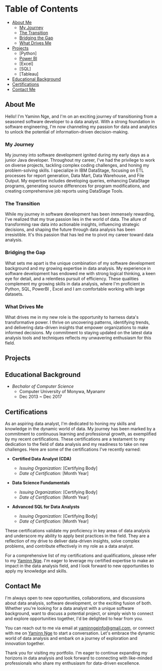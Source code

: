 [//]: # (These are reference links used in the body of this note )

# Table of Contents 

-  [About Me](https://github.com/YaminDO/Data-Analyst-Portfolio/blob/main/README.md#about-me)
    -  [My Journey](https://github.com/YaminDO/Data-Analyst-Portfolio/blob/main/README.md#my-journey)
    -  [The Transition](https://github.com/YaminDO/Data-Analyst-Portfolio/blob/main/README.md#the-transition)
    -  [Bridging the Gap](https://github.com/YaminDO/Data-Analyst-Portfolio/blob/main/README.md#bridging-the-gap)
    -  [What Drives Me](https://github.com/YaminDO/Data-Analyst-Portfolio/blob/main/README.md#what-drives-me)
 -  [Projects](https://github.com/YaminDO/Data-Analyst-Portfolio/blob/main/README.md#projects)
     - [Python]
     - [Power BI](https://www.novypro.com/project/adventure-works-dashboard-8)
     - [Excel]
     - [SQL]
     - [Tableau]
 -  [Educational Background](https://github.com/YaminDO/Data-Analyst-Portfolio/blob/main/README.md#educational-background)
 -  [Certifications](https://github.com/YaminDO/Data-Analyst-Portfolio/blob/main/README.md#certifications)
 -  [ Contact Me](https://github.com/YaminDO/Data-Analyst-Portfolio/blob/main/README.md#contactme)
   
## About Me

Hello! I'm Yaminn Nge, and I'm on an exciting journey of transitioning from a seasoned software developer to a data analyst. With a strong foundation in software engineering, I'm now channeling my passion for data and analytics to unlock the potential of information-driven decision-making.


### My Journey

My journey into software development ignited during my early days as a junior Java developer. Throughout my career, I've had the privilege to work on diverse projects, tackling complex coding challenges, and honing my problem-solving skills. 
I specialize in IBM DataStage, focusing on ETL processes for report generation, Data Mart, Data Warehouse, and File Output. My expertise includes developing queries, enhancing DataStage programs, generating source differences for program modifications, and creating comprehensive job reports using DataStage Tools.

### The Transition

While my journey in software development has been immensely rewarding, I've realized that my true passion lies in the world of data. The allure of transforming raw data into actionable insights, influencing strategic decisions, and shaping the future through data analysis has been irresistible. It's this passion that has led me to pivot my career toward data analysis.

### Bridging the Gap

What sets me apart is the unique combination of my software development background and my growing expertise in data analysis. My experience in software development has endowed me with strong logical thinking, a keen eye for detail, and a relentless pursuit of efficiency. These qualities complement my growing skills in data analysis, where I'm proficient in Python, SQL, PowerBI , Excel and I am comfortable working with large datasets.

### What Drives Me

What drives me in my new role is the opportunity to harness data's transformative power. I thrive on uncovering patterns, identifying trends, and delivering data-driven insights that empower organizations to make informed decisions. My commitment to staying updated on the latest data analysis tools and techniques reflects my unwavering enthusiasm for this field.

## Projects

## Educational Background
-  *Bechalor of Computer Science*
    * Computer University of Monywa, Myanamr
    * Dec 2013  ~ Dec 2017 


## Certifications
As an aspiring data analyst, I'm dedicated to honing my skills and knowledge in the dynamic world of data. My journey has been marked by a commitment to continuous learning and professional growth, as exemplified by my recent certifications. These certifications are a testament to my dedication to the field of data analysis and my readiness to take on new challenges.
Here are some of the certifications I've recently earned:

- **Certified Data Analyst (CDA)**
  - *Issuing Organization:* [Certifying Body]
  - *Date of Certification:* [Month Year]

- **Data Science Fundamentals**
  - *Issuing Organization:* [Certifying Body]
  - *Date of Certification:* [Month Year]

- **Advanced SQL for Data Analysts**
  - *Issuing Organization:* [Certifying Body]
  - *Date of Certification:* [Month Year]

These certifications validate my proficiency in key areas of data analysis and underscore my ability to apply best practices in the field. They are a reflection of my drive to deliver data-driven insights, solve complex problems, and contribute effectively in my role as a data analyst.

For a comprehensive list of my certifications and qualifications, please refer to my  [Yaminn Nge](www.linkedin.com/in/yaminn-Nge7). I'm eager to leverage my certified expertise to make an impact in the data analysis field, and I look forward to new opportunities to apply my knowledge and skills.

## Contact Me

I'm always open to new opportunities, collaborations, and discussions about data analysis, software development, or the exciting fusion of both. Whether you're looking for a data analyst with a unique software background, want to discuss a potential project, or simply wish to connect and explore opportunities together, I'd be delighted to hear from you.

You can reach out to me via email at yaminngeinfo@gmail.com, or connect with me on [Yaminn Nge](www.linkedin.com/in/yaminn-Nge7) to start a conversation. Let's embrace the dynamic world of data analysis and embark on a journey of exploration and innovation together.

Thank you for visiting my portfolio. I'm eager to continue expanding my horizons in data analysis and look forward to connecting with like-minded professionals who share my enthusiasm for data-driven excellence.

